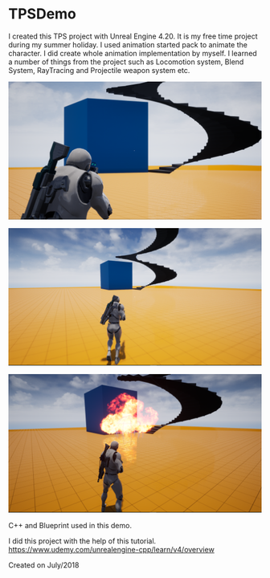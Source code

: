 # TPSDemo
I created this TPS project with Unreal Engine 4.20. It is my free time project during my summer holiday. I used animation started pack to animate the character. I did create whole animation implementation by myself. I learned a number of things from the project such as Locomotion system, Blend System, RayTracing and Projectile weapon system etc.

![Alt text](/1.png?raw=true "Screenshot")

![Alt text](/2.png?raw=true "Screenshot")

![Alt text](/3.png?raw=true "Screenshot")


C++ and Blueprint used in this demo.

I did this project with the help of this tutorial. 
https://www.udemy.com/unrealengine-cpp/learn/v4/overview

Created on July/2018
